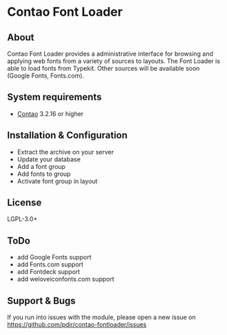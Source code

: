 Contao Font Loader
======================

About
-----

Contao Font Loader provides a administrative interface for browsing and applying web fonts from a variety of sources to layouts.
The Font Loader is able to load fonts from Typekit. Other sources will be available soon (Google Fonts, Fonts.com).


System requirements
-------------------

* [Contao](https://github.com/contao/core) 3.2.16 or higher


Installation & Configuration
----------------------------

* Extract the archive on your server
* Update your database
* Add a font group
* Add fonts to group
* Activate font group in layout


License
---------------
LGPL-3.0+


ToDo
---------------
* add Google Fonts support
* add Fonts.com support
* add Fontdeck support
* add weloveiconfonts.com support


Support & Bugs
---------------
If you run into issues with the module, please open a new issue on https://github.com/pdir/contao-fontloader/issues